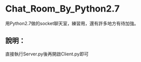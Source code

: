 # Chat_Room_By_Python2.7
用Python2.7做的socket聊天室，練習用，還有許多地方有待加強。

## 說明：
直接執行Server.py後再開啟Client.py即可
